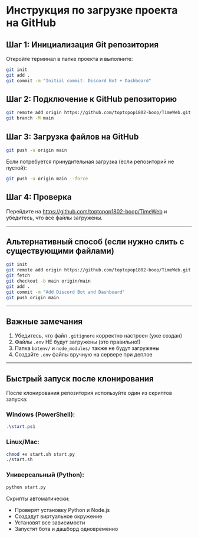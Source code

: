 # Инструкция по загрузке проекта на GitHub

## Шаг 1: Инициализация Git репозитория

Откройте терминал в папке проекта и выполните:

```bash
git init
git add .
git commit -m "Initial commit: Discord Bot + Dashboard"
```

## Шаг 2: Подключение к GitHub репозиторию

```bash
git remote add origin https://github.com/toptopop1802-boop/TimeWeb.git
git branch -M main
```

## Шаг 3: Загрузка файлов на GitHub

```bash
git push -u origin main
```

Если потребуется принудительная загрузка (если репозиторий не пустой):

```bash
git push -u origin main --force
```

## Шаг 4: Проверка

Перейдите на https://github.com/toptopop1802-boop/TimeWeb и убедитесь, что все файлы загружены.

---

## Альтернативный способ (если нужно слить с существующими файлами)

```bash
git init
git remote add origin https://github.com/toptopop1802-boop/TimeWeb.git
git fetch
git checkout -b main origin/main
git add .
git commit -m "Add Discord Bot and Dashboard"
git push origin main
```

---

## Важные замечания

1. Убедитесь, что файл `.gitignore` корректно настроен (уже создан)
2. Файлы `.env` НЕ будут загружены (это правильно!)
3. Папка `botenv/` и `node_modules/` также не будут загружены
4. Создайте `.env` файлы вручную на сервере при деплое

---

## Быстрый запуск после клонирования

После клонирования репозитория используйте один из скриптов запуска:

### Windows (PowerShell):
```powershell
.\start.ps1
```

### Linux/Mac:
```bash
chmod +x start.sh start.py
./start.sh
```

### Универсальный (Python):
```bash
python start.py
```

Скрипты автоматически:
- Проверят установку Python и Node.js
- Создадут виртуальное окружение
- Установят все зависимости
- Запустят бота и дашборд одновременно

